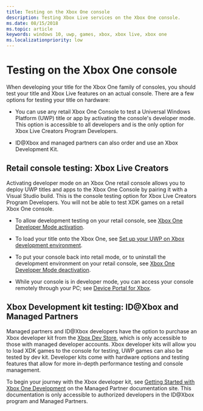 ```yaml
---
title: Testing on the Xbox One console
description: Testing Xbox Live services on the Xbox One console.
ms.date: 08/15/2018
ms.topic: article
keywords: windows 10, uwp, games, xbox, xbox live, xbox one
ms.localizationpriority: low
---
```


# Testing on the Xbox One console

When developing your title for the Xbox One family of consoles, you should test your title and Xbox Live features on an actual console.
There are a few options for testing your title on hardware:

* You can use any retail Xbox One Console to test a Universal Windows Platform (UWP) title or app by activating the console's developer mode. This option is accessible to all developers and is the only option for Xbox Live Creators Program Developers.

* ID@Xbox and managed partners can also order and use an Xbox Development Kit.


## Retail console testing: Xbox Live Creators

Activating developer mode on an Xbox One retail console allows you to deploy UWP titles and apps to the Xbox One Console by pairing it with a Visual Studio build.
This is the console testing option for Xbox Live Creators Program Developers.
You will not be able to test XDK games on a retail Xbox One console.

* To allow development testing on your retail console, see [Xbox One Developer Mode activation](https://docs.microsoft.com/windows/uwp/xbox-apps/devkit-activation).

* To load your title onto the Xbox One, see [Set up your UWP on Xbox development environment](https://docs.microsoft.com/windows/uwp/xbox-apps/development-environment-setup#setting-up-your-xbox-one).

* To put your console back into retail mode, or to uninstall the development environment on your retail console, see [Xbox One Developer Mode deactivation](https://docs.microsoft.com/windows/uwp/xbox-apps/devkit-deactivation).

* While your console is in developer mode, you can access your console remotely through your PC; see [Device Portal for Xbox](https://docs.microsoft.com/windows/uwp/debug-test-perf/device-portal-xbox).


## Xbox Development kit testing: ID@Xbox and Managed Partners

Managed partners and ID@Xbox developers have the option to purchase an Xbox developer kit from the [Xbox Dev Store](https://gamedevstore.partners.extranet.microsoft.com/), which is only accessible to those with managed developer accounts.
Xbox developer kits will allow you to load XDK games to the console for testing, UWP games can also be tested by dev kit.
Developer kits come with hardware options and testing features that allow for more in-depth performance testing and console management.

To begin your journey with the Xbox developer kit, see [Getting Started with Xbox One Development](https://developer.microsoft.com/en-us/games/xbox/docs/xdk/atoc-getting-started) on the Managed Partner documentation site.
This documentation is only accessible to authorized developers in the ID@Xbox program and Managed Partners.
